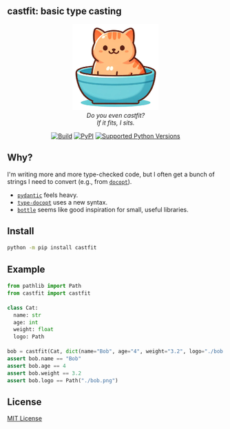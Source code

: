 ## castfit: basic type casting

<p align="center">
  <a href="https://metaist.github.io/castfit/"><img alt="castfit" width="200" src="https://raw.githubusercontent.com/metaist/castfit/main/cats-fit.png" /></a><br />
  <em>Do you even castfit?<br />If it fits, I sits.</em>
</p>
<p align="center">
  <a href="https://github.com/metaist/castfit/actions/workflows/ci.yaml"><img alt="Build" src="https://img.shields.io/github/actions/workflow/status/metaist/castfit/.github/workflows/ci.yaml?branch=main&logo=github"/></a>
  <!-- <a href="https://github.com/metaist/castfit/issues"><img alt="Issues" src="https://img.shields.io/github/issues/metaist/castfit?logo=github"/></a> -->
  <!-- <br /> -->
  <a href="https://pypi.org/project/castfit"><img alt="PyPI" src="https://img.shields.io/pypi/v/castfit.svg?color=blue" /></a>
  <a href="https://pypi.org/project/castfit"><img alt="Supported Python Versions" src="https://img.shields.io/pypi/pyversions/castfit" /></a>
  <!-- <br />
  <a href="https://metaist.github.io/castfit/"><img alt="Docs" src="https://img.shields.io/badge/docs-read-%2" /></a>
  <a href="https://github.com/metaist/castfit/blob/main/CHANGELOG.md"><img alt="Changelog" src="https://img.shields.io/badge/changelog-read-%2"></a>
  <a href="https://github.com/metaist/castfit/blob/main/LICENSE.md"><img alt="License" src="https://img.shields.io/github/license/metaist/castfit" /></a> -->
</p>

## Why?

I'm writing more and more type-checked code, but I often get a bunch of strings I need to convert (e.g., from [`docopt`](https://github.com/docopt/docopt)).

- [`pydantic`](https://github.com/pydantic/pydantic) feels heavy.
- [`type-docopt`](https://github.com/dreamgonfly/type-docopt) uses a new syntax.
- [`bottle`](https://github.com/bottlepy/bottle) seems like good inspiration for small, useful libraries.

## Install

```bash
python -m pip install castfit
```

## Example

```python
from pathlib import Path
from castfit import castfit

class Cat:
  name: str
  age: int
  weight: float
  logo: Path

bob = castfit(Cat, dict(name="Bob", age="4", weight="3.2", logo="./bob.png"))
assert bob.name == "Bob"
assert bob.age == 4
assert bob.weight == 3.2
assert bob.logo == Path("./bob.png")
```

## License

[MIT License](https://github.com/metaist/castfit/blob/main/LICENSE.md)
